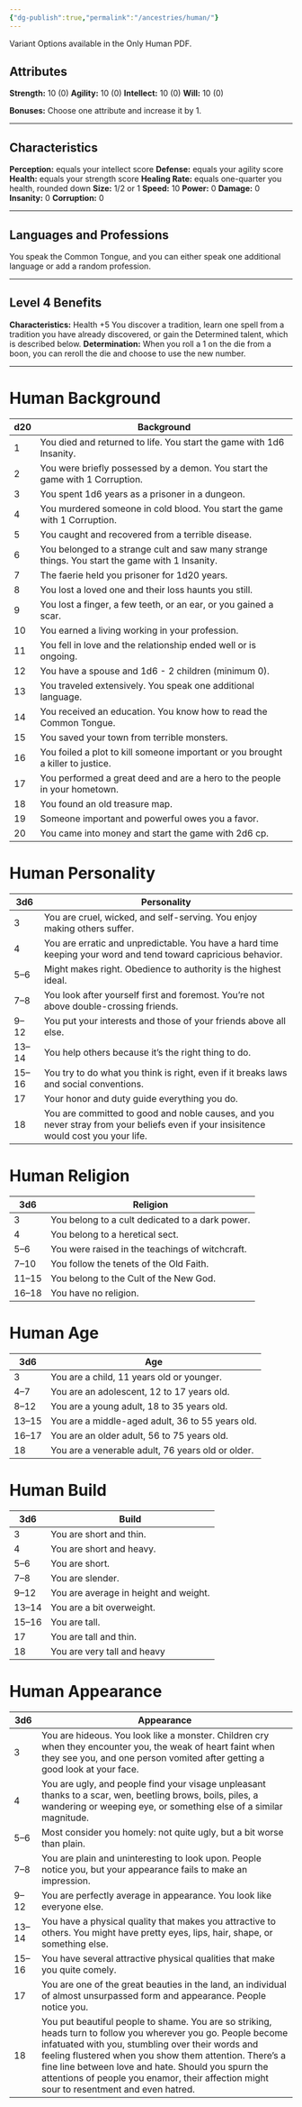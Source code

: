 ```yaml
---
{"dg-publish":true,"permalink":"/ancestries/human/"}
---
```


Variant Options available in the Only Human PDF.
## Attributes
**Strength:** 10 (0)
**Agility:** 10 (0)
**Intellect:** 10 (0)
**Will:** 10 (0)

**Bonuses:** Choose one attribute and increase it by 1.
- - -
## Characteristics
**Perception:** equals your intellect score
**Defense:** equals your agility score
**Health:** equals your strength score
**Healing Rate:** equals one-quarter you health, rounded down
**Size:** 1/2 or 1
**Speed:** 10
**Power:** 0
**Damage:** 0
**Insanity:** 0
**Corruption:** 0
- - -
## Languages and Professions
You speak the Common Tongue, and you can either speak one additional language or add a random profession.
- - - 
## Level 4 Benefits
**Characteristics:** Health +5
You discover a tradition, learn one spell from a tradition you have already discovered, or gain the Determined talent, which is described below.
**Determination:**  When you roll a 1 on the die from a boon, you can reroll the die and choose to use the new number.
- - -
# Human Background

| d20 | Background                                                                                      |
| --- | ----------------------------------------------------------------------------------------------- |
| 1   | You died and returned to life. You start the game with 1d6 Insanity.                            |
| 2   | You were briefly possessed by a demon. You start the game with 1 Corruption.                    |
| 3   | You spent 1d6 years as a prisoner in a dungeon.                                                 |
| 4   | You murdered someone in cold blood. You start the game with 1 Corruption.                       |
| 5   | You caught and recovered from a terrible disease.                                               |
| 6   | You belonged to a strange cult and saw many strange things. You start the game with 1 Insanity. |
| 7   | The faerie held you prisoner for 1d20 years.                                                    |
| 8   | You lost a loved one and their loss haunts you still.                                           |
| 9   | You lost a finger, a few teeth, or an ear, or you gained a scar.                                |
| 10  | You earned a living working in your profession.                                                 |
| 11  | You fell in love and the relationship ended well or is ongoing.                                 |
| 12  | You have a spouse and 1d6 - 2 children (minimum 0).                                             |
| 13  | You traveled extensively. You speak one additional language.                                    |
| 14  | You received an education. You know how to read the Common Tongue.                              |
| 15  | You saved your town from terrible monsters.                                                     |
| 16  | You foiled a plot to kill someone important or you brought a killer to justice.                 |
| 17  | You performed a great deed and are a hero to the people in your hometown.                       |
| 18  | You found an old treasure map.                                                                  |
| 19  | Someone important and powerful owes you a favor.                                                |
| 20  | You came into money and start the game with 2d6 cp.                                             |
# Human Personality

| 3d6   | Personality                                                                                                                          |
| ----- | ------------------------------------------------------------------------------------------------------------------------------------ |
| 3     | You are cruel, wicked, and self-serving. You enjoy making others suffer.                                                             |
| 4     | You are erratic and unpredictable. You have a hard time keeping your word and tend toward capricious behavior.                       |
| 5–6   | Might makes right. Obedience to authority is the highest ideal.                                                                      |
| 7–8   | You look after yourself first and foremost. You’re not above double-crossing friends.                                                |
| 9–12  | You put your interests and those of your friends above all else.                                                                     |
| 13–14 | You help others because it’s the right thing to do.                                                                                  |
| 15–16 | You try to do what you think is right, even if it breaks laws and social conventions.                                                |
| 17    | Your honor and duty guide everything you do.                                                                                         |
| 18    | You are committed to good and noble causes, and you never stray from your beliefs even if your insisitence would cost you your life. |
# Human Religion

| 3d6   | Religion                                        |
| ----- | ----------------------------------------------- |
| 3     | You belong to a cult dedicated to a dark power. |
| 4     | You belong to a heretical sect.                 |
| 5–6   | You were raised in the teachings of witchcraft. |
| 7–10  | You follow the tenets of the Old Faith.         |
| 11–15 | You belong to the Cult of the New God.          |
| 16–18 | You have no religion.                           |
# Human Age

| 3d6   | Age                                               |
| ----- | ------------------------------------------------- |
| 3     | You are a child, 11 years old or younger.         |
| 4–7   | You are an adolescent, 12 to 17 years old.        |
| 8–12  | You are a young adult, 18 to 35 years old.        |
| 13–15 | You are a middle-aged adult, 36 to 55 years old.  |
| 16–17 | You are an older adult, 56 to 75 years old.       |
| 18    | You are a venerable adult, 76 years old or older. |
# Human Build

| 3d6   | Build                                 |
| ----- | ------------------------------------- |
| 3     | You are short and thin.               |
| 4     | You are short and heavy.              |
| 5–6   | You are short.                        |
| 7–8   | You are slender.                      |
| 9–12  | You are average in height and weight. |
| 13–14 | You are a bit overweight.             |
| 15–16 | You are tall.                         |
| 17    | You are tall and thin.                |
| 18    | You are very tall and heavy           |
# Human Appearance

| 3d6   | Appearance                                                                                                                                                                                                                                                                                                                                                                     |
| ----- | ------------------------------------------------------------------------------------------------------------------------------------------------------------------------------------------------------------------------------------------------------------------------------------------------------------------------------------------------------------------------------ |
| 3     | You are hideous. You look like a monster. Children cry when they encounter you, the weak of heart faint when they see you, and one person vomited after getting a good look at your face.                                                                                                                                                                                      |
| 4     | You are ugly, and people find your visage unpleasant thanks to a scar, wen, beetling brows, boils, piles, a wandering or weeping eye, or something else of a similar magnitude.                                                                                                                                                                                                |
| 5–6   | Most consider you homely: not quite ugly, but a bit worse than plain.                                                                                                                                                                                                                                                                                                          |
| 7–8   | You are plain and uninteresting to look upon. People notice you, but your appearance fails to make an impression.                                                                                                                                                                                                                                                              |
| 9–12  | You are perfectly average in appearance. You look like everyone else.                                                                                                                                                                                                                                                                                                          |
| 13–14 | You have a physical quality that makes you attractive to others. You might have pretty eyes, lips, hair, shape, or something else.                                                                                                                                                                                                                                             |
| 15–16 | You have several attractive physical qualities that make you quite comely.                                                                                                                                                                                                                                                                                                     |
| 17    | You are one of the great beauties in the land, an individual of almost unsurpassed form and appearance. People notice you.                                                                                                                                                                                                                                                     |
| 18    | You put beautiful people to shame. You are so striking, heads turn to follow you wherever you go. People become infatuated with you, stumbling over their words and feeling flustered when you show them attention. There’s a fine line between love and hate. Should you spurn the attentions of people you enamor, their affection might sour to resentment and even hatred. |
